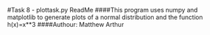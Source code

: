 #Task 8 - plottask.py ReadMe 
####This program uses numpy and matplotlib to generate plots of a normal distribution and the function h(x)=x**3
####Authour: Matthew Arthur

